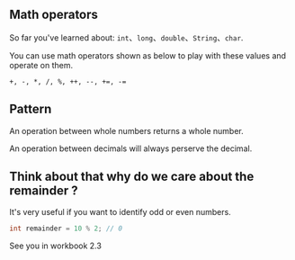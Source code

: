 
## Math operators

So far you've learned about: `int`、`long`、`double`、`String`、`char`.

You can use math operators shown as below to play with these values and operate on them.

`+, -, *, /, %, ++, --, +=, -=`

## Pattern

An operation between whole numbers returns a whole number.

An operation between decimals will always perserve the decimal.

## Think about that why do we care about the remainder ?

It's very useful if you want to identify odd or even numbers.

```java
int remainder = 10 % 2; // 0
```

See you in workbook 2.3
